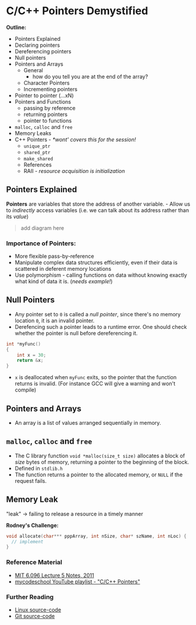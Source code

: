 # C/C++ Pointers Demystified

**Outline:**
- Pointers Explained
- Declaring pointers
- Dereferencing pointers
- Null pointers
- Pointers and Arrays
    - General
        - how do you tell you are at the end of the array?
    - Character Pointers
    - Incrementing pointers
- Pointer to pointer (...xN)
- Pointers and Functions
    - passing by reference
    - returning pointers
    - pointer to functions
- `malloc`, `calloc` and `free`
- Memory Leaks
- C++ Pointers - _*wont' covers this for the session!_
    - `unique_ptr`
    - `shared_ptr`
    - `make_shared`
    - References
    - RAII - _resource acquisition is initialization_

## Pointers Explained

**Pointers** are variables that store the address of another variable.
    - Allow us to _indirectly_ access variables (i.e. we can talk about its address rather than its _value_)

> add diagram here

### Importance of Pointers:

- More flexible pass-by-reference
- Manipulate complex data structures efficiently, even if their data is scattered in deferent memory locations
- Use polymorphism - calling functions on data without knowing exactly what kind of data it is. (_needs example!_)


## Null Pointers

- Any pointer set to `0` is called a _null pointer_, since there's no memory location `0`, it is an invalid pointer.
- Derefencing such a pointer leads to a runtime error. One should check whether the pointer is null before dereferencing it.

```c
int *myFunc()
{
    int x = 30;
    return &x;
}
```
- `x` is deallocated when `myFunc` exits, so the pointer that the function returns is invalid. (For instance GCC will give a warning and won't compile)


## Pointers and Arrays

- An array is a list of values arranged sequentially in memory.

## `malloc`, `calloc` and `free`

- The C library function `void *malloc(size_t size)` allocates a block of _size_ bytes of memory, returning a pointer to the beginning of the block.
- Defined in `stdlib.h`
- The function returns a pointer to the allocated memory, or `NULL` if the request fails.

## Memory Leak
"leak" -> failing to release a resource in a timely manner

**Rodney's Challenge:**

```c
void allocate(char*** pppArray, int nSize, char* szName, int nLoc) {
  // implement
}
```

### Reference Material

- [MIT 6.096 Lecture 5 Notes, 2011](https://ocw.mit.edu/courses/electrical-engineering-and-computer-science/6-096-introduction-to-c-january-iap-2011/lecture-notes/MIT6_096IAP11_lec05.pdf)
- [mycodeschool YouTube playlist - "C/C++ Pointers"](https://www.youtube.com/watch?v=h-HBipu_1P0&list=PL2_aWCzGMAwLZp6LMUKI3cc7pgGsasm2_&index=2&t=0s)

### Further Reading

- [Linux source-code](https://elixir.bootlin.com/linux/latest/source)
- [Git source-code](https://github.com/git/git)
